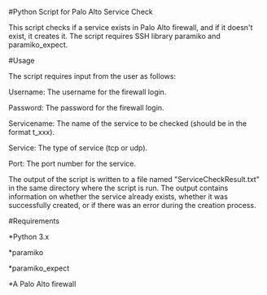 #Python Script for Palo Alto Service Check

This script checks if a service exists in Palo Alto firewall, and if it doesn't exist, it creates it. The script requires SSH library paramiko and paramiko_expect.

#Usage

The script requires input from the user as follows:

Username: The username for the firewall login.

Password: The password for the firewall login.

Servicename: The name of the service to be checked (should be in the format t_xxx).

Service: The type of service (tcp or udp).

Port: The port number for the service.

The output of the script is written to a file named "ServiceCheckResult.txt" in the same directory where the script is run.
The output contains information on whether the service already exists, whether it was successfully created, or if there was an error during the creation process.


#Requirements

*Python 3.x

*paramiko

*paramiko_expect

*A Palo Alto firewall